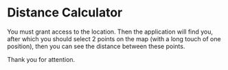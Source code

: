 # Distance Calculator

You must grant access to the location.
Then the application will find you, after which you should select 2 points on the map (with a long touch of one position), then you can see the distance between these points.

Thank you for attention.
